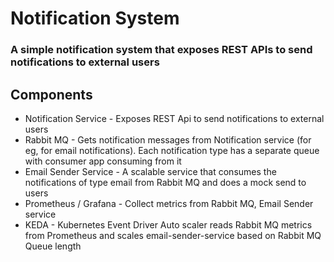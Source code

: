 # Notification System #
### A simple notification system that exposes REST APIs to send notifications to external users ###

## Components ##
* Notification Service - Exposes REST Api to send notifications to external users
* Rabbit MQ - Gets notification messages from Notification service (for eg, for email notifications). Each notification type has a separate queue with consumer app consuming from it
* Email Sender Service - A scalable service that consumes the notifications of type email from Rabbit MQ and does a mock send to users
* Prometheus / Grafana - Collect metrics from Rabbit MQ, Email Sender service
* KEDA - Kubernetes Event Driver Auto scaler reads Rabbit MQ metrics from Prometheus and scales email-sender-service based on Rabbit MQ Queue length


